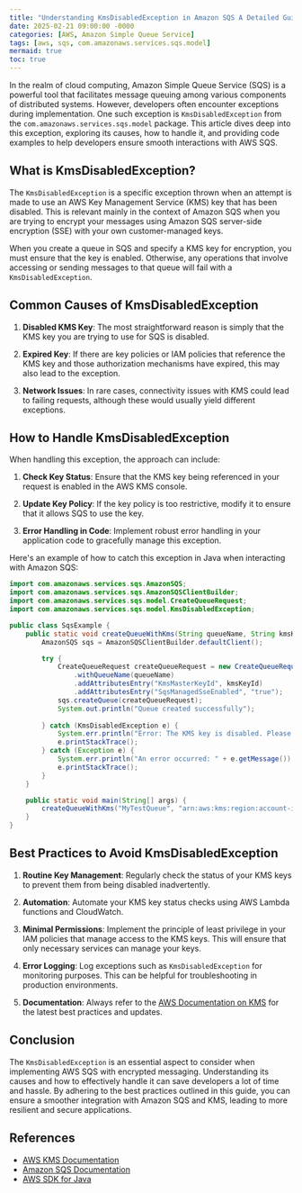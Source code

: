 ```yaml
---
title: "Understanding KmsDisabledException in Amazon SQS A Detailed Guide"
date: 2025-02-21 09:00:00 -0000
categories: [AWS, Amazon Simple Queue Service]
tags: [aws, sqs, com.amazonaws.services.sqs.model]
mermaid: true
toc: true
---
```



In the realm of cloud computing, Amazon Simple Queue Service (SQS) is a powerful tool that facilitates message queuing among various components of distributed systems. However, developers often encounter exceptions during implementation. One such exception is `KmsDisabledException` from the `com.amazonaws.services.sqs.model` package. This article dives deep into this exception, exploring its causes, how to handle it, and providing code examples to help developers ensure smooth interactions with AWS SQS.

## What is KmsDisabledException?

The `KmsDisabledException` is a specific exception thrown when an attempt is made to use an AWS Key Management Service (KMS) key that has been disabled. This is relevant mainly in the context of Amazon SQS when you are trying to encrypt your messages using Amazon SQS server-side encryption (SSE) with your own customer-managed keys.

When you create a queue in SQS and specify a KMS key for encryption, you must ensure that the key is enabled. Otherwise, any operations that involve accessing or sending messages to that queue will fail with a `KmsDisabledException`.

## Common Causes of KmsDisabledException

1. **Disabled KMS Key**: The most straightforward reason is simply that the KMS key you are trying to use for SQS is disabled.
   
2. **Expired Key**: If there are key policies or IAM policies that reference the KMS key and those authorization mechanisms have expired, this may also lead to the exception.

3. **Network Issues**: In rare cases, connectivity issues with KMS could lead to failing requests, although these would usually yield different exceptions.

## How to Handle KmsDisabledException

When handling this exception, the approach can include:

1. **Check Key Status**: Ensure that the KMS key being referenced in your request is enabled in the AWS KMS console. 

2. **Update Key Policy**: If the key policy is too restrictive, modify it to ensure that it allows SQS to use the key.

3. **Error Handling in Code**: Implement robust error handling in your application code to gracefully manage this exception.

Here's an example of how to catch this exception in Java when interacting with Amazon SQS:

```java
import com.amazonaws.services.sqs.AmazonSQS;
import com.amazonaws.services.sqs.AmazonSQSClientBuilder;
import com.amazonaws.services.sqs.model.CreateQueueRequest;
import com.amazonaws.services.sqs.model.KmsDisabledException;

public class SqsExample {
    public static void createQueueWithKms(String queueName, String kmsKeyId) {
        AmazonSQS sqs = AmazonSQSClientBuilder.defaultClient();

        try {
            CreateQueueRequest createQueueRequest = new CreateQueueRequest()
                .withQueueName(queueName)
                .addAttributesEntry("KmsMasterKeyId", kmsKeyId)
                .addAttributesEntry("SqsManagedSseEnabled", "true");
            sqs.createQueue(createQueueRequest);
            System.out.println("Queue created successfully");
        
        } catch (KmsDisabledException e) {
            System.err.println("Error: The KMS key is disabled. Please enable the key to proceed.");
            e.printStackTrace();
        } catch (Exception e) {
            System.err.println("An error occurred: " + e.getMessage());
            e.printStackTrace();
        }
    }

    public static void main(String[] args) {
        createQueueWithKms("MyTestQueue", "arn:aws:kms:region:account-id:key/key-id");
    }
}
```

## Best Practices to Avoid KmsDisabledException

1. **Routine Key Management**: Regularly check the status of your KMS keys to prevent them from being disabled inadvertently.

2. **Automation**: Automate your KMS key status checks using AWS Lambda functions and CloudWatch.

3. **Minimal Permissions**: Implement the principle of least privilege in your IAM policies that manage access to the KMS keys. This will ensure that only necessary services can manage your keys.

4. **Error Logging**: Log exceptions such as `KmsDisabledException` for monitoring purposes. This can be helpful for troubleshooting in production environments.

5. **Documentation**: Always refer to the [AWS Documentation on KMS](https://docs.aws.amazon.com/kms/latest/developerguide/KMSConcepts.html) for the latest best practices and updates.

## Conclusion

The `KmsDisabledException` is an essential aspect to consider when implementing AWS SQS with encrypted messaging. Understanding its causes and how to effectively handle it can save developers a lot of time and hassle. By adhering to the best practices outlined in this guide, you can ensure a smoother integration with Amazon SQS and KMS, leading to more resilient and secure applications.

## References

- [AWS KMS Documentation](https://docs.aws.amazon.com/kms/latest/developerguide/KMSConcepts.html)
- [Amazon SQS Documentation](https://docs.aws.amazon.com/AWSSimpleQueueService/latest/SQSDeveloperGuide/welcome.html)
- [AWS SDK for Java](https://aws.amazon.com/sdk-for-java/)